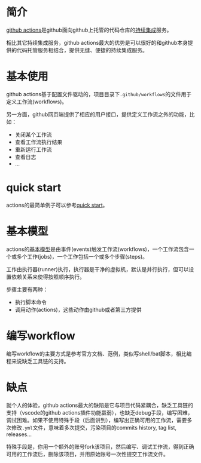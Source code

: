 # 简介

[github actions](https://github.com/features/actions)是github面向github上托管的代码仓库的[持续集成](https://en.wikipedia.org/wiki/Continuous_integration)服务。

相比其它持续集成服务，github actions最大的优势是可以很好的和github本身提供的代码托管服务相结合，提供无缝、便捷的持续集成服务。

# 基本使用

github actions基于配置文件驱动的，项目目录下`.github/workflows`的文件用于定义工作流(workflows)。

另一方面，github网页端提供了相应的用户接口，提供定义工作流之外的功能，比如：

- 关闭某个工作流
- 查看工作流执行结果
- 重新运行工作流
- 查看日志
- ...

# quick start

actions的最简单例子可以参考[quick start](https://docs.github.com/en/actions/quickstart)。

# 基本模型

actions的[基本模型](https://docs.github.com/en/actions/learn-github-actions/understanding-github-actions)是由事件(events)触发工作流(workflows)，一个工作流包含一个或多个工作(jobs)，一个工作包括一个或多个步骤(steps)。

工作由执行器(runner)执行，执行器是干净的虚拟机，默认是并行执行，但可以设置依赖关系来使得按照顺序执行。

步骤主要有两种：

- 执行脚本命令
- 调用动作(actions)，这些动作由github或者第三方提供

# 编写workflow

编写workflow的主要方式是参考官方文档、范例，类似写shell/bat脚本，相比编程来说缺乏工具链的支持。

# 缺点

就个人的体验，github actions最大的缺陷是它与项目代码紧耦合，缺乏工具链的支持（vscode的github actions插件功能羸弱），也缺乏debug手段，编写困难，调试困难。如果不使用特殊手段（后面讲到），编写出正确可用的工作流，需要多次修改`.yml`文件，意味着多次提交，污染项目的commits history, tag list, releases...

特殊手段是，你用一个额外的账号fork该项目，然后编写、调试工作流，得到正确可用的工作流后，删除该项目，并用原始账号一次性提交工作流文件。
